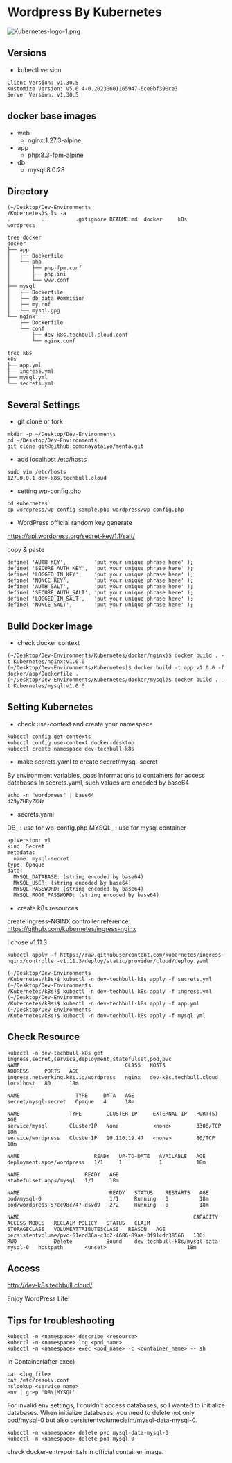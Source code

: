 # Wordpress By Kubernetes

![Kubernetes-logo-1.png](https://qiita-image-store.s3.ap-northeast-1.amazonaws.com/0/3904736/e98821d8-58e9-3d7d-8083-bd701458b8f0.png)

## Versions
- kubectl version
```
Client Version: v1.30.5
Kustomize Version: v5.0.4-0.20230601165947-6ce0bf390ce3
Server Version: v1.30.5
```

## docker base images
- web
  - nginx:1.27.3-alpine
- app
  - php:8.3-fpm-alpine
- db
  - mysql:8.0.28

## Directory

```
(~/Desktop/Dev-Environments
/Kubernetes)$ ls -a
.          ..         .gitignore README.md  docker     k8s        wordpress

tree docker
docker
├── app
│   ├── Dockerfile
│   └── php
│       ├── php-fpm.conf
│       ├── php.ini
│       └── www.conf
├── mysql
│   ├── Dockerfile
│   ├── db_data #ommision
│   ├── my.cnf
│   └── mysql.gpg
└── nginx
    ├── Dockerfile
    └── conf
        ├── dev-k8s.techbull.cloud.conf
        └── nginx.conf

tree k8s
k8s
├── app.yml
├── ingress.yml
├── mysql.yml
└── secrets.yml
```

## Several Settings

- git clone or fork

```
mkdir -p ~/Desktop/Dev-Environments
cd ~/Desktop/Dev-Environments
git clone git@github.com:nayataiyo/menta.git
```

- add localhost /etc/hosts

```
sudo vim /etc/hosts
127.0.0.1 dev-k8s.techbull.cloud
```

- setting wp-config.php

```
cd Kubernetes
cp wordpress/wp-config-sample.php wordpress/wp-config.php
```

- WordPress official random key generate

https://api.wordpress.org/secret-key/1.1/salt/

copy & paste

```
define( 'AUTH_KEY',         'put your unique phrase here' );
define( 'SECURE_AUTH_KEY',  'put your unique phrase here' );
define( 'LOGGED_IN_KEY',    'put your unique phrase here' );
define( 'NONCE_KEY',        'put your unique phrase here' );
define( 'AUTH_SALT',        'put your unique phrase here' );
define( 'SECURE_AUTH_SALT', 'put your unique phrase here' );
define( 'LOGGED_IN_SALT',   'put your unique phrase here' );
define( 'NONCE_SALT',       'put your unique phrase here' );
```

## Build Docker image

- check docker context

```
(~/Desktop/Dev-Environments/Kubernetes/docker/nginx)$ docker build . -t Kubernetes/nginx:v1.0.0
(~/Desktop/Dev-Environments/Kubernetes)$ docker build -t app:v1.0.0 -f docker/app/Dockerfile .
(~/Desktop/Dev-Environments/Kubernetes/docker/mysql)$ docker build . -t Kubernetes/mysql:v1.0.0
```

## Setting Kubernetes

- check use-context and create your namespace

```
kubectl config get-contexts
kubectl config use-context docker-desktop
kubectl create namespace dev-techbull-k8s
```

- make secrets.yaml to create secret/mysql-secret

By environment variables, pass informations to containers for access databases
In secrets.yaml, such values are encoded by base64

```
echo -n "wordpress" | base64
d29yZHByZXNz
```

- secrets.yaml

DB_ : use for wp-config.php
MYSQL_ : use for mysql container

```
apiVersion: v1
kind: Secret
metadata:
  name: mysql-secret
type: Opaque
data:
  MYSQL_DATABASE: (string encoded by base64)
  MYSQL_USER: (string encoded by base64)
  MYSQL_PASSWORD: (string encoded by base64)
  MYSQL_ROOT_PASSWORD: (string encoded by base64)
```

- create k8s resources

create Ingress-NGINX controller
reference: https://github.com/kubernetes/ingress-nginx

I chose v1.11.3
```
kubectl apply -f https://raw.githubusercontent.com/kubernetes/ingress-nginx/controller-v1.11.3/deploy/static/provider/cloud/deploy.yaml
```

```
(~/Desktop/Dev-Environments
/Kubernetes/k8s)$ kubectl -n dev-techbull-k8s apply -f secrets.yml
(~/Desktop/Dev-Environments
/Kubernetes/k8s)$ kubectl -n dev-techbull-k8s apply -f ingress.yml
(~/Desktop/Dev-Environments
/Kubernetes/k8s)$ kubectl -n dev-techbull-k8s apply -f app.yml
(~/Desktop/Dev-Environments
/Kubernetes/k8s)$ kubectl -n dev-techbull-k8s apply -f mysql.yml
```

## Check Resource

```
kubectl -n dev-techbull-k8s get ingress,secret,service,deployment,statefulset,pod,pvc
NAME                                  CLASS   HOSTS                    ADDRESS     PORTS   AGE
ingress.networking.k8s.io/wordpress   nginx   dev-k8s.techbull.cloud   localhost   80      18m

NAME                  TYPE     DATA   AGE
secret/mysql-secret   Opaque   4      18m

NAME                TYPE        CLUSTER-IP     EXTERNAL-IP   PORT(S)    AGE
service/mysql       ClusterIP   None           <none>        3306/TCP   18m
service/wordpress   ClusterIP   10.110.19.47   <none>        80/TCP     18m

NAME                        READY   UP-TO-DATE   AVAILABLE   AGE
deployment.apps/wordpress   1/1     1            1           18m

NAME                     READY   AGE
statefulset.apps/mysql   1/1     18m

NAME                             READY   STATUS    RESTARTS   AGE
pod/mysql-0                      1/1     Running   0          18m
pod/wordpress-57cc98c747-dsvd9   2/2     Running   0          18m

NAME                                                        CAPACITY   ACCESS MODES   RECLAIM POLICY   STATUS   CLAIM                                 STORAGECLASS   VOLUMEATTRIBUTESCLASS   REASON   AGE     
persistentvolume/pvc-61ecd36a-c3c2-4686-89aa-3f91cdc38566   10Gi       RWO            Delete           Bound    dev-techbull-k8s/mysql-data-mysql-0   hostpath       <unset>                          18m     
```

## Access

http://dev-k8s.techbull.cloud/

Enjoy WordPress Life!

## Tips for troubleshooting

```
kubectl -n <namespace> describe <resource>
kubectl -n <namespace> log <pod_name>
kubectl -n <namespace> exec <pod_name> -c <container_name> -- sh
```

In Container(after exec)
```
cat <log_file>
cat /etc/resolv.conf
nslookup <service_name>
env | grep 'DB\|MYSQL'
```

For invalid env settings, I couldn't access databases, so I wanted to initialize databases.
When initialize databases, you need to delete not only pod/mysql-0 but also persistentvolumeclaim/mysql-data-mysql-0.
```
kubectl -n <namespace> delete pvc mysql-data-mysql-0
kubectl -n <namespace> delete pod mysql-0
```

check docker-entrypoint.sh in official container image.
